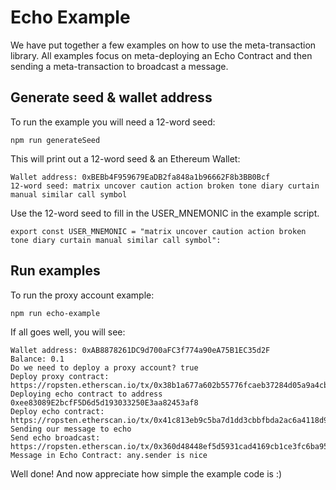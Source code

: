 # Echo Example

We have put together a few examples on how to use the meta-transaction library. All examples focus on meta-deploying an Echo Contract and then sending a meta-transaction to broadcast a message.

## Generate seed & wallet address 

To run the example you will need a 12-word seed:

```
npm run generateSeed
```

This will print out a 12-word seed & an Ethereum Wallet: 

```
Wallet address: 0xBEBb4F959679EaDB2fa848a1b96662F8b3BB0Bcf
12-word seed: matrix uncover caution action broken tone diary curtain manual similar call symbol
```

Use the 12-word seed to fill in the USER_MNEMONIC in the example script.

```
export const USER_MNEMONIC = "matrix uncover caution action broken tone diary curtain manual similar call symbol":
```

## Run examples

To run the proxy account example:
```
npm run echo-example
```

If all goes well, you will see:

```
Wallet address: 0xAB8878261DC9d700aFC3f774a90eA75B1EC35d2F
Balance: 0.1
Do we need to deploy a proxy account? true
Deploy proxy contract: https://ropsten.etherscan.io/tx/0x38b1a677a602b55776fcaeb37284d05a9a4cb97c884229615cb7b77ea71e584b
Deploying echo contract to address 0xee83089E2bcfF5D6d5d193033250E3aa82453af8
Deploy echo contract: https://ropsten.etherscan.io/tx/0x41c813eb9c5ba7d1dd3cbbfbda2ac6a4118d94cf6dadcd73e8dfacd52bd92219
Sending our message to echo
Send echo broadcast: https://ropsten.etherscan.io/tx/0x360d48448ef5d5931cad4169cb1ce3fc6ba952cf3ff1048fd3c5bc9e752d228e
Message in Echo Contract: any.sender is nice
```

Well done! And now appreciate how simple the example code is :) 
